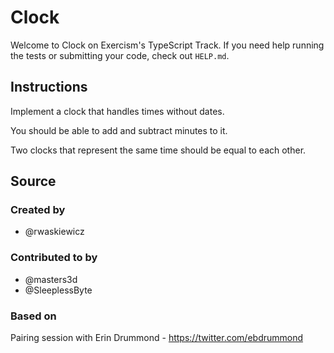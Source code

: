 # Clock

Welcome to Clock on Exercism's TypeScript Track.
If you need help running the tests or submitting your code, check out `HELP.md`.

## Instructions

Implement a clock that handles times without dates.

You should be able to add and subtract minutes to it.

Two clocks that represent the same time should be equal to each other.

## Source

### Created by

- @rwaskiewicz

### Contributed to by

- @masters3d
- @SleeplessByte

### Based on

Pairing session with Erin Drummond - https://twitter.com/ebdrummond